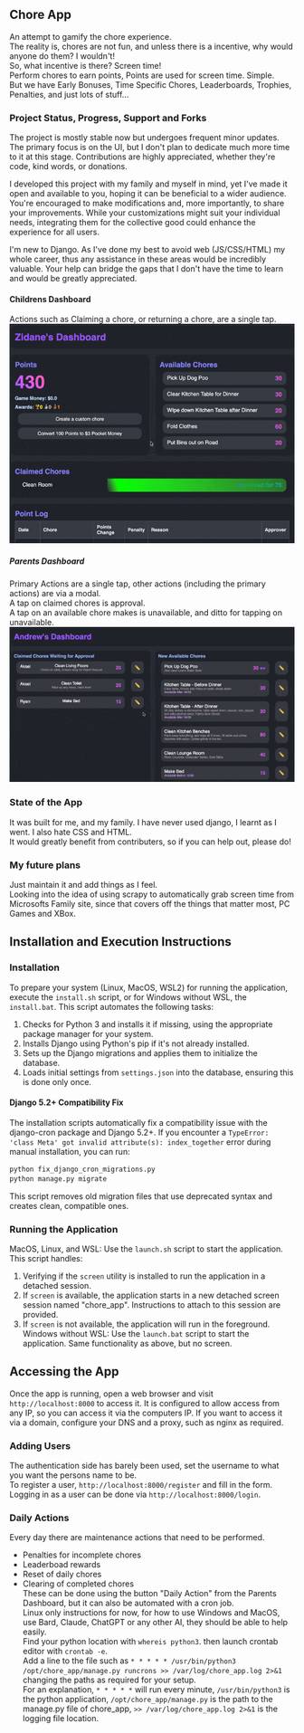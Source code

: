 ## Chore App

An attempt to gamify the chore experience.  
The reality is, chores are not fun, and unless there is a incentive, why would anyone do them?  I wouldn't!  
So, what incentive is there?  Screen time!  
Perform chores to earn points,  Points are used for screen time.  Simple.  
But we have Early Bonuses, Time Specific Chores, Leaderboards, Trophies, Penalties, and just lots of stuff...  

### Project Status, Progress, Support and Forks

The project is mostly stable now but undergoes frequent minor updates. The primary focus is on the UI, but I don't plan to dedicate much more time to it at this stage. Contributions are highly appreciated, whether they're code, kind words, or donations.  

I developed this project with my family and myself in mind, yet I've made it open and available to you, hoping it can be beneficial to a wider audience. You're encouraged to make modifications and, more importantly, to share your improvements. While your customizations might suit your individual needs, integrating them for the collective good could enhance the experience for all users.  

I'm new to Django. As I've done my best to avoid web (JS/CSS/HTML) my whole career, thus any assistance in these areas would be incredibly valuable. Your help can bridge the gaps that I don't have the time to learn and would be greatly appreciated.


#### Childrens Dashboard   
Actions such as Claiming a chore, or returning a chore, are a single tap.  
![Childrens Dashboard](documents/child.gif)  

##### Parents Dashboard  
Primary Actions are a single tap, other actions (including the primary actions) are via a modal.  
A tap on claimed chores is approval.  
A tap on an available chore makes is unavailable, and ditto for tapping on unavailable.  
![Parents Dashboard](documents/parent.gif)  

### State of the App

It was built for me, and my family.
I have never used django, I learnt as I went.  I also hate CSS and HTML.  
It would greatly benefit from contributers, so if you can help out, please do!  

### My future plans

Just maintain it and add things as I feel.  
Looking into the idea of using scrapy to automatically grab screen time from Microsofts Family site, since that covers off the things that matter most, PC Games and XBox.  

## Installation and Execution Instructions

### Installation

To prepare your system (Linux, MacOS, WSL2) for running the application, execute the `install.sh` script, or for Windows without WSL, the `install.bat`. This script automates the following tasks:

1. Checks for Python 3 and installs it if missing, using the appropriate package manager for your system.
2. Installs Django using Python's pip if it's not already installed.
3. Sets up the Django migrations and applies them to initialize the database.
4. Loads initial settings from `settings.json` into the database, ensuring this is done only once.

#### Django 5.2+ Compatibility Fix

The installation scripts automatically fix a compatibility issue with the django-cron package and Django 5.2+. If you encounter a `TypeError: 'class Meta' got invalid attribute(s): index_together` error during manual installation, you can run:

```bash
python fix_django_cron_migrations.py
python manage.py migrate
```

This script removes old migration files that use deprecated syntax and creates clean, compatible ones.

### Running the Application

MacOS, Linux, and WSL: Use the `launch.sh` script to start the application. This script handles:

1. Verifying if the `screen` utility is installed to run the application in a detached session.
2. If `screen` is available, the application starts in a new detached screen session named "chore_app". Instructions to attach to this session are provided.
3. If `screen` is not available, the application will run in the foreground.
Windows without WSL: Use the `launch.bat` script to start the application.  Same functionality as above, but no screen.

## Accessing the App

Once the app is running, open a web browser and visit `http://localhost:8000` to access it.
It is configured to allow access from any IP, so you can access it via the computers IP.
If you want to access it via a domain, configure your DNS and a proxy, such as nginx as required.  

### Adding Users

The authentication side has barely been used, set the username to what you want the persons name to be.  
To register a user, `http://localhost:8000/register` and fill in the form.  
Logging in as a user can be done via `http://localhost:8000/login`.  

### Daily Actions 

Every day there are maintenance actions that need to be performed.  
- Penalties for incomplete chores  
- Leaderboad rewards  
- Reset of daily chores
- Clearing of completed chores  
These can be done using the button "Daily Action" from the Parents Dashboard, but it can also be automated with a cron job.  
Linux only instructions for now, for how to use Windows and MacOS, use Bard, Claude, ChatGPT or any other AI, they should be able to help easily.  
Find your python location with `whereis python3`.  then launch crontab editor with `crontab -e`.  
Add a line to the file such as `* * * * * /usr/bin/python3 /opt/chore_app/manage.py runcrons >> /var/log/chore_app.log 2>&1` changing the paths as required for your setup.  
For an explanation, `* * * * *` will run every minute, `/usr/bin/python3` is the python application, `/opt/chore_app/manage.py` is the path to the manage.py file of chore_app, `>> /var/log/chore_app.log 2>&1` is the logging file location.
